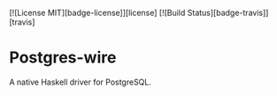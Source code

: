 [![License MIT][badge-license]][license]
[![Build Status][badge-travis]][travis]
# Postgres-wire
A native Haskell driver for PostgreSQL.


